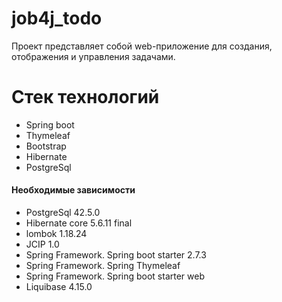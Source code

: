 # job4j_todo
Проект представляет собой web-приложение для создания, отображения и управления задачами.

# Стек технологий
+ Spring boot
+ Thymeleaf 
+ Bootstrap
+ Hibernate 
+ PostgreSql 

#### Необходимые зависимости
  + PostgreSql 42.5.0
+ Hibernate core 5.6.11 final
+ lombok 1.18.24
+ JCIP 1.0
+ Spring Framework. Spring boot starter 2.7.3
+ Spring Framework. Spring Thymeleaf
+ Spring Framework. Spring boot starter web
+ Liquibase 4.15.0
